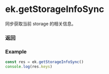 # ek.getStorageInfoSync

同步获取当前 storage 的相关信息。

### 返回

<Results :data="results" />

### Example

```ts
const res = ek.getStorageInfoSync()
console.log(res.keys)
```

<script setup>
const results = [
  {
    name: 'keys',
    type: 'string[]',
    desc: '当前 storage 中所有的 key',
    version: '0.1.0',
  },
  {
    name: 'currentSize',
    type: 'number',
    desc: '当前占用的空间大小, 单位 KB',
    version: '0.1.0',
  },
  {
    name: 'limitSize',
    type: 'number',
    desc: '限制的空间大小，单位 KB',
    version: '0.1.0',
  },
]
</script>

